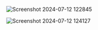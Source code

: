 ![Screenshot 2024-07-12 122845](https://github.com/user-attachments/assets/6874b04d-c413-4c1c-afab-b96b7f89c288)

![Screenshot 2024-07-12 124127](https://github.com/user-attachments/assets/9aa19daf-636b-4ce0-b8f8-ca7c973bee45)